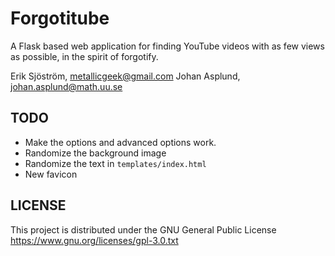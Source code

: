 Forgotitube
=======

A Flask based web application for finding YouTube videos with as few views as possible, in the spirit of forgotify.


Erik Sjöström, metallicgeek@gmail.com 
Johan Asplund, johan.asplund@math.uu.se

TODO
----

- Make the options and advanced options work.
- Randomize the background image
- Randomize the text in `templates/index.html`
- New favicon


LICENSE
-------
This project is distributed under the GNU General Public License https://www.gnu.org/licenses/gpl-3.0.txt
